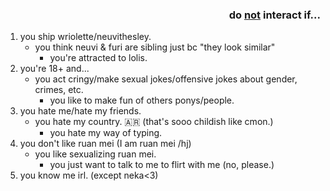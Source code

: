 ### <p align="right"> do <ins>not</ins> interact if...</p>

1. you ship wriolette/neuvithesley.
   - you think neuvi & furi are sibling just bc "they look similar"
     - you're attracted to lolis.
2. you're 18+ and...
   - you act cringy/make sexual jokes/offensive jokes about gender, crimes, etc.
     - you like to make fun of others ponys/people.
3. you hate me/hate my friends.
   - you hate my country. 🇦🇷 (that's sooo childish like cmon.)
     - you hate my way of typing.
4. you don't like ruan mei (I am ruan mei /hj)
   - you like sexualizing ruan mei.
     - you just want to talk to me to flirt with me (no, please.)
5. you know me irl. (except neka<3)
